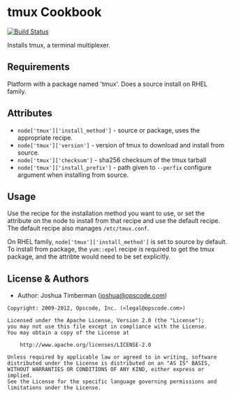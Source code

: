 tmux Cookbook
=============
[![Build Status](https://secure.travis-ci.org/opscode-cookbooks/tmux.png?branch=master)](http://travis-ci.org/opscode-cookbooks/tmux)

Installs tmux, a terminal multiplexer.


Requirements
------------
Platform with a package named 'tmux'. Does a source install on RHEL family.


Attributes
----------
- `node['tmux']['install_method']` - source or package, uses the appropriate recipe.
- `node['tmux']['version']` - version of tmux to download and install from source.
- `node['tmux']['checksum']` - sha256 checksum of the tmux tarball
- `node['tmux']['install_prefix']` - path given to `--perfix` configure argument when installing from source.


Usage
-----
Use the recipe for the installation method you want to use, or set the attribute on the node to install from that recipe and use the default recipe. The default recipe also manages `/etc/tmux.conf`.

On RHEL family, `node['tmux']['install_method']` is set to source by default. To install from package, the `yum::epel` recipe is required to get the tmux package, and the attribte would need to be set explicitly.


License & Authors
-----------------
- Author: Joshua Timberman (<joshua@opscode.com>)

```text
Copyright: 2009-2012, Opscode, Inc. (<legal@opscode.com>)

Licensed under the Apache License, Version 2.0 (the "License");
you may not use this file except in compliance with the License.
You may obtain a copy of the License at

    http://www.apache.org/licenses/LICENSE-2.0

Unless required by applicable law or agreed to in writing, software
distributed under the License is distributed on an "AS IS" BASIS,
WITHOUT WARRANTIES OR CONDITIONS OF ANY KIND, either express or implied.
See the License for the specific language governing permissions and
limitations under the License.
```
